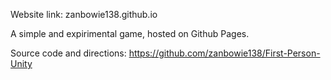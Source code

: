 Website link: zanbowie138.github.io

A simple and expirimental game, hosted on Github Pages.

Source code and directions: https://github.com/zanbowie138/First-Person-Unity
